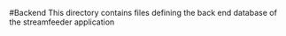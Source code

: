 #Backend
This directory contains files defining the back end database of the streamfeeder application

